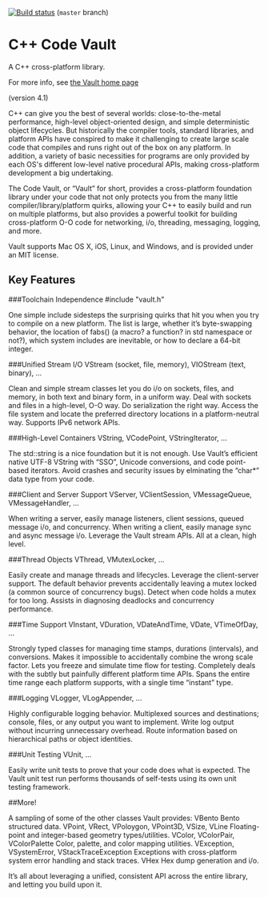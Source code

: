 [![Build status](https://build.appcenter.ms/v0.1/apps/a95edd61-8e4a-4045-866c-8bad3c65890c/branches/master/badge)](https://appcenter.ms) (`master` branch)

C++ Code Vault
==========
A  C++ cross-platform library.

For more info, see [the Vault home page](http://www.bombaydigital.com/vault/)

(version 4.1)

C++ can give you the best of several worlds: close-to-the-metal performance, high-level object-oriented design, and simple deterministic object lifecycles. But historically the compiler tools, standard libraries, and platform APIs have conspired to make it challenging to create large scale code that compiles and runs right out of the box on any platform. In addition, a variety of basic necessities for programs are only provided by each OS's different low-level native procedural APIs, making cross-platform development a big undertaking.

The Code Vault, or “Vault” for short, provides a cross-platform foundation library under your code that not only protects you from the many little compiler/library/platform quirks, allowing your C++ to easily build and run on multiple platforms, but also provides a powerful toolkit for building cross-platform O-O code for networking, i/o, threading, messaging, logging, and more.

Vault supports Mac OS X, iOS, Linux, and Windows, and is provided under an MIT license.

Key Features
----------

###Toolchain Independence
\#include "vault.h"

One simple include sidesteps the surprising quirks that hit you when you try to compile on a new platform. The list is large, whether it’s byte-swapping behavior, the location of fabs() (a macro? a function? in std namespace or not?), which system includes are inevitable, or how to declare a 64-bit integer.

###Unified Stream I/O
VStream (socket, file, memory), VIOStream (text, binary), ...

Clean and simple stream classes let you do i/o on sockets, files, and memory, in both text and binary form, in a uniform way. Deal with sockets and files in a high-level, O-O way. Do serialization the right way. Access the file system and locate the preferred directory locations in a platform-neutral way. Supports IPv6 network APIs.

###High-Level Containers
VString, VCodePoint, VStringIterator, ...

The std::string is a nice foundation but it is not enough. Use Vault’s efficient native UTF-8 VString with “SSO”, Unicode conversions, and code point-based iterators. Avoid crashes and security issues by elminating the “char*” data type from your code.

###Client and Server Support
VServer, VClientSession, VMessageQueue, VMessageHandler, ...

When writing a server, easily manage listeners, client sessions, queued message i/o, and concurrency. When writing a client, easily manage sync and async message i/o. Leverage the Vault stream APIs. All at a clean, high level.

###Thread Objects
VThread, VMutexLocker, ...

Easily create and manage threads and lifecycles. Leverage the client-server support. The default behavior prevents accidentally leaving a mutex locked (a common source of concurrency bugs). Detect when code holds a mutex for too long. Assists in diagnosing deadlocks and concurrency performance.

###Time Support
VInstant, VDuration, VDateAndTime, VDate, VTimeOfDay, ...

Strongly typed classes for managing time stamps, durations (intervals), and conversions. Makes it impossible to accidentally combine the wrong scale factor. Lets you freeze and simulate time flow for testing. Completely deals with the subtly but painfully different platform time APIs. Spans the entire time range each platform supports, with a single time “instant” type.

###Logging
VLogger, VLogAppender, ...

Highly configurable logging behavior. Multiplexed sources and destinations; console, files, or any output you want to implement. Write log output without incurring unnecessary overhead. Route information based on hierarchical paths or object identities.

###Unit Testing
VUnit, ...

Easily write unit tests to prove that your code does what is expected. The Vault unit test run performs thousands of self-tests using its own unit testing framework.

##More!

A sampling of some of the other classes Vault provides: VBento Bento structured data. VPoint, VRect, VPoloygon, VPoint3D, VSize, VLine Floating-point and integer-based geometry types/utilities. VColor, VColorPair, VColorPalette Color, palette, and color mapping utilities. VException, VSystemError, VStackTraceException Exceptions with cross-platform system error handling and stack traces. VHex Hex dump generation and i/o.

It’s all about leveraging a unified, consistent API across the entire library, and letting you build upon it.
